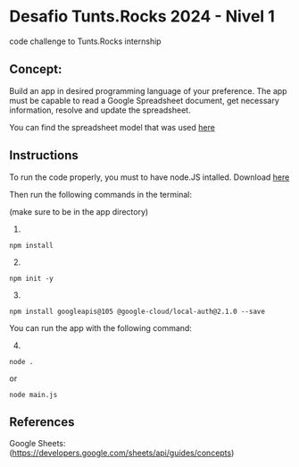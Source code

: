 # Desafio Tunts.Rocks 2024 - Nivel 1

 code challenge to Tunts.Rocks internship

 ## Concept:

 Build an app in desired programming language of your preference. 
 The app must be capable to read a Google Spreadsheet document, get necessary information, resolve and update the spreadsheet. 

You can find the spreadsheet model that was used [here](https://docs.google.com/spreadsheets/d/1XvWJcRLj2WAeXO3ULQ_GxGm9---3SZkjMbGcXMJtt70/edit#gid=0) 

## Instructions 

To run the code properly, you must to have node.JS intalled.
Download [here](https://nodejs.org/en/download/current) 

Then run the following commands in the terminal:

(make sure to be in the app directory)

1.
```
npm install
```
2.
```
npm init -y
```
3.
```
npm install googleapis@105 @google-cloud/local-auth@2.1.0 --save
```

You can run the app with the following command:

4.
```
node . 
```
or 

```
node main.js 
```

## References 

Google Sheets: (https://developers.google.com/sheets/api/guides/concepts)
